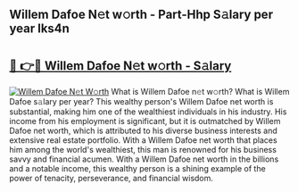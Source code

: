 ## Willem Dafoe N𝚎t w𝚘rth - Part-Hhp S𝚊lary per year lks4n

# <h2><a href="http://gc4mpyg.nevu.top/?p=Willem+Dafoe">🔗 👉🔴 Willem Dafoe N𝚎t w𝚘rth - S𝚊lary</a></h2>

[![Willem Dafoe N𝚎t W𝚘rth](https://i.imgur.com/Oavwk0R.jpeg)](http://gc4mpyg.nevu.top/?p=Willem+Dafoe)
What is Willem Dafoe n𝚎t w𝚘rth? What is Willem Dafoe s𝚊lary per year?
This wealthy person's Willem Dafoe net worth is substantial, making him one of the wealthiest individuals in his industry. His income from his employment is significant, but it is outmatched by Willem Dafoe net worth, which is attributed to his diverse business interests and extensive real estate portfolio. With a Willem Dafoe net worth that places him among the world's wealthiest, this man is renowned for his business savvy and financial acumen. With a Willem Dafoe net worth in the billions and a notable income, this wealthy person is a shining example of the power of tenacity, perseverance, and financial wisdom.
